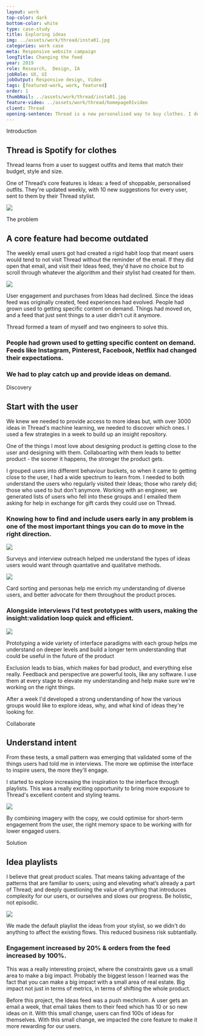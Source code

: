 ```yaml
---
layout: work
top-color: dark
bottom-color: white
type: case-study
title: Exploring ideas
img: ../assets/work/thread/insta01.jpg
categories: work case
meta: Responsive website campaign
longTitle: Changing the feed
year: 2019
role: Research,  Design, IA
jobRole: UX, UI 
jobOutput: Responsive design, Video
tags: [featured-work, work, featured]
order: 1
thumbNail: ../assets/work/thread/insta01.jpg
feature-video: ../assets/work/thread/homepage01video
client: Thread
opening-sentence: Thread is a new personalised way to buy clothes. I designed a change that doubled engagement of one of it's core features.
--- 
```


<div class="wider light">
		<div class="grid">
				<div class="storyline half l-m-b chapter2">
					<p class="s-print uppercase">Introduction</p>
					<h2>Thread is Spotify for clothes</h2>
					<p class="">
						Thread learns from a user to suggest outfits and items that match their budget, style and size.
					</p>
					<p class="">
						One of Thread’s core features is Ideas: a feed of shoppable, personalised outfits.  They're updated weekly, with 10 new suggestions for every user, sent to them by their Thread stylist.  
					</p>
					<img class="w100 m-m-b m-m-t dBlock mAuto" src="../assets/work/thread/idea01.png"/> 							
				</div>
		</div>
		<div class="grid">
				<div class="storyline half m-m-b chapter2">
					<p class="m-print uppercase">
						The problem
					</p>
					<h2 class="heading">A core feature had become outdated</h2>
					<p>
						The weekly email users got had created a rigid habit loop that meant users would tend to not visit Thread without the reminder of the email.  If they did open that email, and visit their Ideas feed, they'd have no choice but to scroll through whatever the algorithm and their stylist had created for them.  
					</p>
					<img class="w100 m-m-t m-m-b" src="../assets/work/thread/weekly-thread.png"/>
					<p class="">
						User engagement and purchases from Ideas had declined.  Since the ideas feed was originally created, feed experiences had evolved.  People had grown used to getting specific content on demand.  Things had moved on, and a feed that just sent things to a user didn’t cut it anymore.  
					</p>	
					<p>
						Thread formed a team of myself and two engineers to solve this.
					</p>
				</div>	
				<div class="storyline half m-m-b chapter2">
					<h3 class="">
						People had grown used to getting specific content on demand.  Feeds like Instagram, Pinterest, Facebook, Netflix had changed their expectations.
					</h3>
					<h3 class="">
						We had to play catch up and provide ideas on demand.
					</h3>
				</div>
		</div>

</div>




<div class="wider ghostBg">
		<div class="grid">
				<div class="storyline half l-m-b l-m-t chapter2">
					<p class="s-print uppercase">Discovery</p>
					<h2>Start with the user</h2>
					<p class="">
						We knew we needed to provide access to more ideas but, with over 3000 ideas in Thread's machine learning, we needed to discover which ones.  I used a few strategies in a week to build up an insight repository.
					</p>						
					<p class="">
						One of the things I most love about designing product is getting close to the user and designing with them.  Collaboarting with them leads to better product - the sooner it happens, the stronger the product gets.
					</p>					
					<p>
						I grouped users into different behaviour buckets, so when it came to getting close to the user, I had a wide spectrum to learn from.  I needed to both understand the users who regularly visited their Ideas; those who rarely did; those who used to but don't anymore.  Working with an engineer, we generated lists of users who fell into these groups and I emailed them asking for help in exchange for gift cards they could use on Thread.
					</p>
					<h3 class="">
						Knowing how to find and include users early in any problem is one of the most important things you can do to move in the right direction.
					</h3>					
				</div>	
			<div class="m-m-b">
				<div class="unit two-thirds m-auto chapter2 xl-m-b">
					<img class="m-auto" src="../assets/work/thread/research-01.png"/>
					<p class="object-caption xs-m-t text-center">
						Surveys and interview outreach helped me understand the types of ideas users would want through quantative and qualitatve methods. 
					</p>
					<img class="m-auto m-m-t" src="../assets/work/thread/research-02.png"/>
					<p class="object-caption xs-m-t text-center">
						Card sorting and personas help me enrich my understanding of diverse users, and better advocate for them throughout the product proces. 
					</p>	
					<h3 class="two-thirds">
						Alongside interviews I'd test prototypes with users, making the insight:validation loop quick and efficient.
					</h3>
				</div>
				<div class="unit w100 m-auto chapter2 l-m-b">
					<img class="m-auto" src="../assets/work/thread/prototype-testing-01.png"/>
					<p class="object-caption xs-m-t text-center">
						Prototyping a wide variety of interface paradigms with each group helps me understand on deeper levels and build a longer term understanding that could be useful in the future of the product
					</p>									
				</div>
			</div>	
			<div class="storyline half l-m-b l-m-t chapter2">
					<p>
						Exclusion leads to bias, which makes for bad product, and everything else really.  Feedback and perspective are powerful tools, like any software.  I use them at every stage to elevate my understanding and help make sure we're working on the right things.
					</p>
					<p>
						After a week I'd developed a strong understanding of how the various groups would like to explore ideas, why, and what kind of ideas they're looking for.
					</p>
			</div>
		</div>
</div>

<!--

<div class="wider light">
		<div class="grid">
				<div class="storyline half l-m-t l-m-b chapter2">
					<p class="m-print uppercase">
						Constraints
					</p>					
					<h2>Ship to learn</h2>
					<p class="">
						Thread created this team to increase engagement and orders from the ideas feed.  Knowing this meant that whatever we introduced to achieve that couldn't be detremental to the pre-existing engagement and orders.  If we do something that frustrates the users satisifed with their weekly email flow <em> - our most engaged users -</em>, we'll just be swapping engagement for engagement and not really contributing much at all to our goal.
					</p>				
					<p>
						This constraint ultimately gave us actually very little phsyical real estate to try to introduce new value to the feed.  We took this as an opportunity to learn by trying a few experiments.  Will people use a filter button?  Will they use tabs?  
					</p>
					<p>
						I think this is an important part of product strategy.  The sooner you ship, the sooner you can start solving the problem for users.  And if you can solve it in less effort than the more visionary version will take, you can move onto solving other problems, and achieving more for the user and business.  
					</p>
				</div>
			<div class="m-m-b">
				<div class="unit two-thirds m-auto chapter2 s-m-b">
					<img class="m-auto" src="https://cdn.dribbble.com/users/4859/screenshots/5881060/rent_home_4x.png"/>
					<p class="s-m-t">
						Filters got a 5% engagement rate and increased orders from the feed by 12%.  Tabs got a 15% engagement rate, and increased orders by 50%. We had validated we were onto something.  
					</p>										
				</div>
			</div>					
			</div> 
</div>
-->


<div class="wider pitch-black-bg">
		<div class="grid ">
				<div class="storyline half l-m-b chapter2 l-m-t">
					<p class="m-print uppercase step-title">
						Collaborate
					</p>					
					<h2>Understand intent</h2>
					<p class="">
						From these tests, a small pattern was emerging that validated some of the things users had told me in interviews.  The more we optimise the interface to inspire users, the more they'll engage.
					</p>
					<p>
						I started to explore increasing the inspiration to the interface through playlists.  This was a really exciting opportunity to bring more exposure to Thread's excellent content and styling teams. 
					</p>	
				</div>
			 	<div class="unit whole">
			 		<img class="dBlock mAuto chapter2 m-m-b " src="../assets/work/thread/playlists-all.png"/>	
			 	</div>	
				<div class="storyline half l-m-b chapter2 l-m-t">
					<p class="">
						By combining imagery with the copy, we could optimise for short-term engagement from the user, the right memory space to be working with for lower engaged users.
					</p>
				</div>			 	
		</div>	
</div>	


<div class="wider">
		<div class="grid l-m-t">
			<div class="storyline half l-m-b chapter2">
				<p class="m-print uppercase">
					Solution
				</p>	
				<h2 class="heading plus">Idea playlists</h2>
				<p>
					I believe that great product scales.  That means taking advantage of the patterns that are familiar to users; using and elevating what’s already a part of Thread; and deeply questioning the value of anything that introduces complexity for our users, or ourselves and slows our progress.  Be holistic, not episodic.  
				</p>	 				
			</div>
			 	<div class="unit two-thirds mAuto">
			 		<img class="dBlock mAuto chapter2 l-m-b" src="../assets/work/thread/ideas-mobile.png"/>	
			 	</div>			
			<div class="storyline half l-m-b chapter2">
				<p>
					We made the default playlist the ideas from your stylist, so we didn't do anything to affect the existing flows.  This reduced business risk subtantially.  
				</p>	 				
			</div>	
			<div class="storyline half l-m-b chapter2">
				<h3>
					Engagement increased by 20% &amp; orders from the feed increased by 100%.
				</h3>	 				
			</div>	
			<div class="storyline half l-m-b chapter2">
				<p>
					This was a really interesting project, where the constraints gave us a small area to make a big impact.  Probably the biggest lesson I learned was the fact that you can make a big impact with a small area of real estate.  Big impact not just in terms of metrics, in terms of shifting the whole product. 
				</p>	 			
				<p>
					Before this project, the Ideas feed was a push mechnism.  A user gets an email a week, that email takes them to their feed which has 10 or so new ideas on it.  With this small change, users can find 100s of ideas for themselves.  With this small change, we impacted the core feature to make it more rewarding for our users.
				</p>	
			</div>									 	
	 </div>



			
</div>



	

